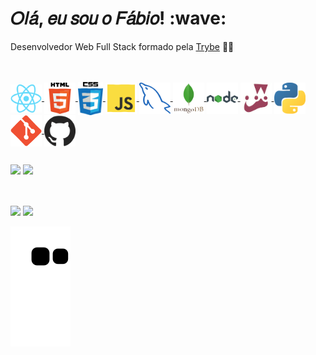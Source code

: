 <div> 
  <h1> 𝑂𝑙𝑎́, 𝑒𝑢 𝑠𝑜𝑢 𝑜 𝐹𝑎́𝑏𝑖𝑜! :wave:</h1>
</div>


<link rel="preconnect" href="https://fonts.googleapis.com">
<link rel="preconnect" href="https://fonts.gstatic.com" crossorigin>
<link href="https://fonts.googleapis.com/css2?family=Comforter&display=swap" rel="stylesheet">

Desenvolvedor Web Full Stack formado pela [Trybe](https://betrybe.com) :green_heart::rocket:

<br>

<div style="display: inline_block"><br>
  <a href="https://pt-br.reactjs.org/" >
    <img
       align="center"
       alt="react"
       src="https://github.com/fabiojuvenalpereira/fabiojuvenalpereira/blob/main/gifs/react.gif"
       width="50"
       height="45"
     />
  </a>
  <a href="https://pt.wikipedia.org/wiki/HTML5">
    <img
       align="center"
       alt="html5"
       src="https://github.com/fabiojuvenalpereira/fabiojuvenalpereira/blob/main/gifs/html.gif"
       width="50"
       height="50"
     />
  </a>
  <a href="https://pt.wikipedia.org/wiki/CSS3">
    <img
       align="center"
       alt="css3"
       src="https://github.com/fabiojuvenalpereira/fabiojuvenalpereira/blob/main/gifs/css.gif"
       width="40"
       height="53"
     />
  </a>
  <a href="https://developer.mozilla.org/pt-BR/docs/Web/JavaScript">
    <img
       align="center"
       alt="javascript"
       src="https://github.com/fabiojuvenalpereira/fabiojuvenalpereira/blob/main/gifs/js.gif"
       width="50"
       height="50"
    />
  </a>
  <a href="https://www.mysql.com/">
    <img
       align="center" 
       alt="mysql"
       src="https://github.com/fabiojuvenalpereira/fabiojuvenalpereira/blob/main/gifs/workbench.gif"
       width="50"
       height="50"
    />
  </a>
  <a href="https://www.mongodb.com/">
    <img align="center" alt="mongodb" src="https://github.com/fabiojuvenalpereira/fabiojuvenalpereira/blob/main/gifs/mongodb.gif" width="50" height="50"/>
  </a>
  <a href="https://nodejs.org/pt-br/about/">
     <img
        align="center"
        alt="nodejs"
        src="https://github.com/fabiojuvenalpereira/fabiojuvenalpereira/blob/main/gifs/nodejs.gif"
        width="50"
        height="50"
     />
  </a>
  <a href="https://jestjs.io/pt-BR/">
    <img 
       align="center"
       alt="jest"
       src="https://github.com/fabiojuvenalpereira/fabiojuvenalpereira/blob/main/gifs/jest.gif"
       width="50"
       height="50"
     />
  </a>
  <a href="https://www.python.org/">
     <img
          align="center"
          alt="python"
          src="https://github.com/fabiojuvenalpereira/fabiojuvenalpereira/blob/main/gifs/python.gif" 
          width="50"
          height="50"/>
  </a>
   <a href="https://git-scm.com/">
     <img
          align="center"
          alt="git"
          src="https://github.com/fabiojuvenalpereira/fabiojuvenalpereira/blob/main/gifs/git.gif"
          width="50"
          height="50"
     />
  </a>
   <a href="https://github.com/">
     <img
          align="center"
          alt="github"
          src="https://github.com/fabiojuvenalpereira/fabiojuvenalpereira/blob/main/gifs/github.gif"
          width="50"
          height="50"
       />
  </a>
</div>

  ##

<div>
  <img style="display: inline_block" height="150em" src="https://github-readme-stats.vercel.app/api?username=fabiojuvenalpereira&show_icons=true&theme=react&include_all_commits=true&count_private=true" />
  <img style="display: inline_block" height="150em" src="https://github-readme-stats.vercel.app/api/top-langs/?username=fabiojuvenalpereira&layout=compact&langs_count=7&theme=react" />
</div>

  ##

<div style="display: inline_block"><br>
  <a href = "mailto:fabiojuvenalpereira@gmail.com"><img src="https://img.shields.io/badge/-Gmail-%23333?style=for-the-badge&logo=gmail&logoColor=white" target="_blank"></a>
  <a href="https://www.linkedin.com/in/fabiojuvenalpereira/" target="_blank"><img src="https://img.shields.io/badge/-LinkedIn-%230077B5?style=for-the-badge&logo=linkedin&logoColor=white" target="_blank"></a> 
</div>

![Snake animation](https://github.com/fabiojuvenalpereira/fabiojuvenalpereira/blob/output/github-contribution-grid-snake.svg)
